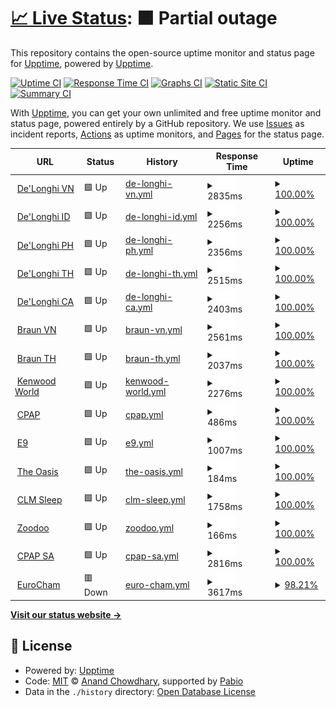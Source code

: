 # [📈 Live Status](https://demo.upptime.js.org): <!--live status--> **🟧 Partial outage**

This repository contains the open-source uptime monitor and status page for [Upptime](https://upptime.js.org), powered by [Upptime](https://github.com/upptime/upptime).

[![Uptime CI](https://github.com/upptime/upptime/workflows/Uptime%20CI/badge.svg)](https://github.com/upptime/upptime/actions?query=workflow%3A%22Uptime+CI%22)
[![Response Time CI](https://github.com/upptime/upptime/workflows/Response%20Time%20CI/badge.svg)](https://github.com/upptime/upptime/actions?query=workflow%3A%22Response+Time+CI%22)
[![Graphs CI](https://github.com/upptime/upptime/workflows/Graphs%20CI/badge.svg)](https://github.com/upptime/upptime/actions?query=workflow%3A%22Graphs+CI%22)
[![Static Site CI](https://github.com/upptime/upptime/workflows/Static%20Site%20CI/badge.svg)](https://github.com/upptime/upptime/actions?query=workflow%3A%22Static+Site+CI%22)
[![Summary CI](https://github.com/upptime/upptime/workflows/Summary%20CI/badge.svg)](https://github.com/upptime/upptime/actions?query=workflow%3A%22Summary+CI%22)

With [Upptime](https://upptime.js.org), you can get your own unlimited and free uptime monitor and status page, powered entirely by a GitHub repository. We use [Issues](https://github.com/upptime/upptime/issues) as incident reports, [Actions](https://github.com/upptime/upptime/actions) as uptime monitors, and [Pages](https://demo.upptime.js.org) for the status page.

<!--start: status pages-->
<!-- This summary is generated by Upptime (https://github.com/upptime/upptime) -->
<!-- Do not edit this manually, your changes will be overwritten -->
<!-- prettier-ignore -->
| URL | Status | History | Response Time | Uptime |
| --- | ------ | ------- | ------------- | ------ |
| <img alt="" src="https://icons.duckduckgo.com/ip3/delonghi.vn.ico" height="13"> [De'Longhi VN](https://delonghi.vn/) | 🟩 Up | [de-longhi-vn.yml](https://github.com/hophuochoanggia/upptime/commits/HEAD/history/de-longhi-vn.yml) | <details><summary><img alt="Response time graph" src="./graphs/de-longhi-vn/response-time-week.png" height="20"> 2835ms</summary><br><a href="https://demo.upptime.js.org/history/de-longhi-vn"><img alt="Response time 2576" src="https://img.shields.io/endpoint?url=https%3A%2F%2Fraw.githubusercontent.com%2Fhophuochoanggia%2Fupptime%2FHEAD%2Fapi%2Fde-longhi-vn%2Fresponse-time.json"></a><br><a href="https://demo.upptime.js.org/history/de-longhi-vn"><img alt="24-hour response time 2880" src="https://img.shields.io/endpoint?url=https%3A%2F%2Fraw.githubusercontent.com%2Fhophuochoanggia%2Fupptime%2FHEAD%2Fapi%2Fde-longhi-vn%2Fresponse-time-day.json"></a><br><a href="https://demo.upptime.js.org/history/de-longhi-vn"><img alt="7-day response time 2835" src="https://img.shields.io/endpoint?url=https%3A%2F%2Fraw.githubusercontent.com%2Fhophuochoanggia%2Fupptime%2FHEAD%2Fapi%2Fde-longhi-vn%2Fresponse-time-week.json"></a><br><a href="https://demo.upptime.js.org/history/de-longhi-vn"><img alt="30-day response time 2628" src="https://img.shields.io/endpoint?url=https%3A%2F%2Fraw.githubusercontent.com%2Fhophuochoanggia%2Fupptime%2FHEAD%2Fapi%2Fde-longhi-vn%2Fresponse-time-month.json"></a><br><a href="https://demo.upptime.js.org/history/de-longhi-vn"><img alt="1-year response time 2576" src="https://img.shields.io/endpoint?url=https%3A%2F%2Fraw.githubusercontent.com%2Fhophuochoanggia%2Fupptime%2FHEAD%2Fapi%2Fde-longhi-vn%2Fresponse-time-year.json"></a></details> | <details><summary><a href="https://demo.upptime.js.org/history/de-longhi-vn">100.00%</a></summary><a href="https://demo.upptime.js.org/history/de-longhi-vn"><img alt="All-time uptime 98.30%" src="https://img.shields.io/endpoint?url=https%3A%2F%2Fraw.githubusercontent.com%2Fhophuochoanggia%2Fupptime%2FHEAD%2Fapi%2Fde-longhi-vn%2Fuptime.json"></a><br><a href="https://demo.upptime.js.org/history/de-longhi-vn"><img alt="24-hour uptime 100.00%" src="https://img.shields.io/endpoint?url=https%3A%2F%2Fraw.githubusercontent.com%2Fhophuochoanggia%2Fupptime%2FHEAD%2Fapi%2Fde-longhi-vn%2Fuptime-day.json"></a><br><a href="https://demo.upptime.js.org/history/de-longhi-vn"><img alt="7-day uptime 100.00%" src="https://img.shields.io/endpoint?url=https%3A%2F%2Fraw.githubusercontent.com%2Fhophuochoanggia%2Fupptime%2FHEAD%2Fapi%2Fde-longhi-vn%2Fuptime-week.json"></a><br><a href="https://demo.upptime.js.org/history/de-longhi-vn"><img alt="30-day uptime 100.00%" src="https://img.shields.io/endpoint?url=https%3A%2F%2Fraw.githubusercontent.com%2Fhophuochoanggia%2Fupptime%2FHEAD%2Fapi%2Fde-longhi-vn%2Fuptime-month.json"></a><br><a href="https://demo.upptime.js.org/history/de-longhi-vn"><img alt="1-year uptime 98.30%" src="https://img.shields.io/endpoint?url=https%3A%2F%2Fraw.githubusercontent.com%2Fhophuochoanggia%2Fupptime%2FHEAD%2Fapi%2Fde-longhi-vn%2Fuptime-year.json"></a></details>
| <img alt="" src="https://icons.duckduckgo.com/ip3/id.delonghi.com.ico" height="13"> [De'Longhi ID](https://id.delonghi.com/) | 🟩 Up | [de-longhi-id.yml](https://github.com/hophuochoanggia/upptime/commits/HEAD/history/de-longhi-id.yml) | <details><summary><img alt="Response time graph" src="./graphs/de-longhi-id/response-time-week.png" height="20"> 2256ms</summary><br><a href="https://demo.upptime.js.org/history/de-longhi-id"><img alt="Response time 2250" src="https://img.shields.io/endpoint?url=https%3A%2F%2Fraw.githubusercontent.com%2Fhophuochoanggia%2Fupptime%2FHEAD%2Fapi%2Fde-longhi-id%2Fresponse-time.json"></a><br><a href="https://demo.upptime.js.org/history/de-longhi-id"><img alt="24-hour response time 2264" src="https://img.shields.io/endpoint?url=https%3A%2F%2Fraw.githubusercontent.com%2Fhophuochoanggia%2Fupptime%2FHEAD%2Fapi%2Fde-longhi-id%2Fresponse-time-day.json"></a><br><a href="https://demo.upptime.js.org/history/de-longhi-id"><img alt="7-day response time 2256" src="https://img.shields.io/endpoint?url=https%3A%2F%2Fraw.githubusercontent.com%2Fhophuochoanggia%2Fupptime%2FHEAD%2Fapi%2Fde-longhi-id%2Fresponse-time-week.json"></a><br><a href="https://demo.upptime.js.org/history/de-longhi-id"><img alt="30-day response time 2191" src="https://img.shields.io/endpoint?url=https%3A%2F%2Fraw.githubusercontent.com%2Fhophuochoanggia%2Fupptime%2FHEAD%2Fapi%2Fde-longhi-id%2Fresponse-time-month.json"></a><br><a href="https://demo.upptime.js.org/history/de-longhi-id"><img alt="1-year response time 2250" src="https://img.shields.io/endpoint?url=https%3A%2F%2Fraw.githubusercontent.com%2Fhophuochoanggia%2Fupptime%2FHEAD%2Fapi%2Fde-longhi-id%2Fresponse-time-year.json"></a></details> | <details><summary><a href="https://demo.upptime.js.org/history/de-longhi-id">100.00%</a></summary><a href="https://demo.upptime.js.org/history/de-longhi-id"><img alt="All-time uptime 99.24%" src="https://img.shields.io/endpoint?url=https%3A%2F%2Fraw.githubusercontent.com%2Fhophuochoanggia%2Fupptime%2FHEAD%2Fapi%2Fde-longhi-id%2Fuptime.json"></a><br><a href="https://demo.upptime.js.org/history/de-longhi-id"><img alt="24-hour uptime 100.00%" src="https://img.shields.io/endpoint?url=https%3A%2F%2Fraw.githubusercontent.com%2Fhophuochoanggia%2Fupptime%2FHEAD%2Fapi%2Fde-longhi-id%2Fuptime-day.json"></a><br><a href="https://demo.upptime.js.org/history/de-longhi-id"><img alt="7-day uptime 100.00%" src="https://img.shields.io/endpoint?url=https%3A%2F%2Fraw.githubusercontent.com%2Fhophuochoanggia%2Fupptime%2FHEAD%2Fapi%2Fde-longhi-id%2Fuptime-week.json"></a><br><a href="https://demo.upptime.js.org/history/de-longhi-id"><img alt="30-day uptime 100.00%" src="https://img.shields.io/endpoint?url=https%3A%2F%2Fraw.githubusercontent.com%2Fhophuochoanggia%2Fupptime%2FHEAD%2Fapi%2Fde-longhi-id%2Fuptime-month.json"></a><br><a href="https://demo.upptime.js.org/history/de-longhi-id"><img alt="1-year uptime 99.24%" src="https://img.shields.io/endpoint?url=https%3A%2F%2Fraw.githubusercontent.com%2Fhophuochoanggia%2Fupptime%2FHEAD%2Fapi%2Fde-longhi-id%2Fuptime-year.json"></a></details>
| <img alt="" src="https://icons.duckduckgo.com/ip3/delonghi.ph.ico" height="13"> [De'Longhi PH](https://delonghi.ph/) | 🟩 Up | [de-longhi-ph.yml](https://github.com/hophuochoanggia/upptime/commits/HEAD/history/de-longhi-ph.yml) | <details><summary><img alt="Response time graph" src="./graphs/de-longhi-ph/response-time-week.png" height="20"> 2356ms</summary><br><a href="https://demo.upptime.js.org/history/de-longhi-ph"><img alt="Response time 2246" src="https://img.shields.io/endpoint?url=https%3A%2F%2Fraw.githubusercontent.com%2Fhophuochoanggia%2Fupptime%2FHEAD%2Fapi%2Fde-longhi-ph%2Fresponse-time.json"></a><br><a href="https://demo.upptime.js.org/history/de-longhi-ph"><img alt="24-hour response time 2515" src="https://img.shields.io/endpoint?url=https%3A%2F%2Fraw.githubusercontent.com%2Fhophuochoanggia%2Fupptime%2FHEAD%2Fapi%2Fde-longhi-ph%2Fresponse-time-day.json"></a><br><a href="https://demo.upptime.js.org/history/de-longhi-ph"><img alt="7-day response time 2356" src="https://img.shields.io/endpoint?url=https%3A%2F%2Fraw.githubusercontent.com%2Fhophuochoanggia%2Fupptime%2FHEAD%2Fapi%2Fde-longhi-ph%2Fresponse-time-week.json"></a><br><a href="https://demo.upptime.js.org/history/de-longhi-ph"><img alt="30-day response time 2216" src="https://img.shields.io/endpoint?url=https%3A%2F%2Fraw.githubusercontent.com%2Fhophuochoanggia%2Fupptime%2FHEAD%2Fapi%2Fde-longhi-ph%2Fresponse-time-month.json"></a><br><a href="https://demo.upptime.js.org/history/de-longhi-ph"><img alt="1-year response time 2246" src="https://img.shields.io/endpoint?url=https%3A%2F%2Fraw.githubusercontent.com%2Fhophuochoanggia%2Fupptime%2FHEAD%2Fapi%2Fde-longhi-ph%2Fresponse-time-year.json"></a></details> | <details><summary><a href="https://demo.upptime.js.org/history/de-longhi-ph">100.00%</a></summary><a href="https://demo.upptime.js.org/history/de-longhi-ph"><img alt="All-time uptime 99.24%" src="https://img.shields.io/endpoint?url=https%3A%2F%2Fraw.githubusercontent.com%2Fhophuochoanggia%2Fupptime%2FHEAD%2Fapi%2Fde-longhi-ph%2Fuptime.json"></a><br><a href="https://demo.upptime.js.org/history/de-longhi-ph"><img alt="24-hour uptime 100.00%" src="https://img.shields.io/endpoint?url=https%3A%2F%2Fraw.githubusercontent.com%2Fhophuochoanggia%2Fupptime%2FHEAD%2Fapi%2Fde-longhi-ph%2Fuptime-day.json"></a><br><a href="https://demo.upptime.js.org/history/de-longhi-ph"><img alt="7-day uptime 100.00%" src="https://img.shields.io/endpoint?url=https%3A%2F%2Fraw.githubusercontent.com%2Fhophuochoanggia%2Fupptime%2FHEAD%2Fapi%2Fde-longhi-ph%2Fuptime-week.json"></a><br><a href="https://demo.upptime.js.org/history/de-longhi-ph"><img alt="30-day uptime 100.00%" src="https://img.shields.io/endpoint?url=https%3A%2F%2Fraw.githubusercontent.com%2Fhophuochoanggia%2Fupptime%2FHEAD%2Fapi%2Fde-longhi-ph%2Fuptime-month.json"></a><br><a href="https://demo.upptime.js.org/history/de-longhi-ph"><img alt="1-year uptime 99.24%" src="https://img.shields.io/endpoint?url=https%3A%2F%2Fraw.githubusercontent.com%2Fhophuochoanggia%2Fupptime%2FHEAD%2Fapi%2Fde-longhi-ph%2Fuptime-year.json"></a></details>
| <img alt="" src="https://icons.duckduckgo.com/ip3/delonghi.co.th.ico" height="13"> [De'Longhi TH](https://delonghi.co.th/) | 🟩 Up | [de-longhi-th.yml](https://github.com/hophuochoanggia/upptime/commits/HEAD/history/de-longhi-th.yml) | <details><summary><img alt="Response time graph" src="./graphs/de-longhi-th/response-time-week.png" height="20"> 2515ms</summary><br><a href="https://demo.upptime.js.org/history/de-longhi-th"><img alt="Response time 2473" src="https://img.shields.io/endpoint?url=https%3A%2F%2Fraw.githubusercontent.com%2Fhophuochoanggia%2Fupptime%2FHEAD%2Fapi%2Fde-longhi-th%2Fresponse-time.json"></a><br><a href="https://demo.upptime.js.org/history/de-longhi-th"><img alt="24-hour response time 2864" src="https://img.shields.io/endpoint?url=https%3A%2F%2Fraw.githubusercontent.com%2Fhophuochoanggia%2Fupptime%2FHEAD%2Fapi%2Fde-longhi-th%2Fresponse-time-day.json"></a><br><a href="https://demo.upptime.js.org/history/de-longhi-th"><img alt="7-day response time 2515" src="https://img.shields.io/endpoint?url=https%3A%2F%2Fraw.githubusercontent.com%2Fhophuochoanggia%2Fupptime%2FHEAD%2Fapi%2Fde-longhi-th%2Fresponse-time-week.json"></a><br><a href="https://demo.upptime.js.org/history/de-longhi-th"><img alt="30-day response time 2398" src="https://img.shields.io/endpoint?url=https%3A%2F%2Fraw.githubusercontent.com%2Fhophuochoanggia%2Fupptime%2FHEAD%2Fapi%2Fde-longhi-th%2Fresponse-time-month.json"></a><br><a href="https://demo.upptime.js.org/history/de-longhi-th"><img alt="1-year response time 2473" src="https://img.shields.io/endpoint?url=https%3A%2F%2Fraw.githubusercontent.com%2Fhophuochoanggia%2Fupptime%2FHEAD%2Fapi%2Fde-longhi-th%2Fresponse-time-year.json"></a></details> | <details><summary><a href="https://demo.upptime.js.org/history/de-longhi-th">100.00%</a></summary><a href="https://demo.upptime.js.org/history/de-longhi-th"><img alt="All-time uptime 99.25%" src="https://img.shields.io/endpoint?url=https%3A%2F%2Fraw.githubusercontent.com%2Fhophuochoanggia%2Fupptime%2FHEAD%2Fapi%2Fde-longhi-th%2Fuptime.json"></a><br><a href="https://demo.upptime.js.org/history/de-longhi-th"><img alt="24-hour uptime 100.00%" src="https://img.shields.io/endpoint?url=https%3A%2F%2Fraw.githubusercontent.com%2Fhophuochoanggia%2Fupptime%2FHEAD%2Fapi%2Fde-longhi-th%2Fuptime-day.json"></a><br><a href="https://demo.upptime.js.org/history/de-longhi-th"><img alt="7-day uptime 100.00%" src="https://img.shields.io/endpoint?url=https%3A%2F%2Fraw.githubusercontent.com%2Fhophuochoanggia%2Fupptime%2FHEAD%2Fapi%2Fde-longhi-th%2Fuptime-week.json"></a><br><a href="https://demo.upptime.js.org/history/de-longhi-th"><img alt="30-day uptime 100.00%" src="https://img.shields.io/endpoint?url=https%3A%2F%2Fraw.githubusercontent.com%2Fhophuochoanggia%2Fupptime%2FHEAD%2Fapi%2Fde-longhi-th%2Fuptime-month.json"></a><br><a href="https://demo.upptime.js.org/history/de-longhi-th"><img alt="1-year uptime 99.25%" src="https://img.shields.io/endpoint?url=https%3A%2F%2Fraw.githubusercontent.com%2Fhophuochoanggia%2Fupptime%2FHEAD%2Fapi%2Fde-longhi-th%2Fuptime-year.json"></a></details>
| <img alt="" src="https://icons.duckduckgo.com/ip3/kh.delonghi.com.ico" height="13"> [De'Longhi CA](https://kh.delonghi.com/) | 🟩 Up | [de-longhi-ca.yml](https://github.com/hophuochoanggia/upptime/commits/HEAD/history/de-longhi-ca.yml) | <details><summary><img alt="Response time graph" src="./graphs/de-longhi-ca/response-time-week.png" height="20"> 2403ms</summary><br><a href="https://demo.upptime.js.org/history/de-longhi-ca"><img alt="Response time 2237" src="https://img.shields.io/endpoint?url=https%3A%2F%2Fraw.githubusercontent.com%2Fhophuochoanggia%2Fupptime%2FHEAD%2Fapi%2Fde-longhi-ca%2Fresponse-time.json"></a><br><a href="https://demo.upptime.js.org/history/de-longhi-ca"><img alt="24-hour response time 2621" src="https://img.shields.io/endpoint?url=https%3A%2F%2Fraw.githubusercontent.com%2Fhophuochoanggia%2Fupptime%2FHEAD%2Fapi%2Fde-longhi-ca%2Fresponse-time-day.json"></a><br><a href="https://demo.upptime.js.org/history/de-longhi-ca"><img alt="7-day response time 2403" src="https://img.shields.io/endpoint?url=https%3A%2F%2Fraw.githubusercontent.com%2Fhophuochoanggia%2Fupptime%2FHEAD%2Fapi%2Fde-longhi-ca%2Fresponse-time-week.json"></a><br><a href="https://demo.upptime.js.org/history/de-longhi-ca"><img alt="30-day response time 2254" src="https://img.shields.io/endpoint?url=https%3A%2F%2Fraw.githubusercontent.com%2Fhophuochoanggia%2Fupptime%2FHEAD%2Fapi%2Fde-longhi-ca%2Fresponse-time-month.json"></a><br><a href="https://demo.upptime.js.org/history/de-longhi-ca"><img alt="1-year response time 2237" src="https://img.shields.io/endpoint?url=https%3A%2F%2Fraw.githubusercontent.com%2Fhophuochoanggia%2Fupptime%2FHEAD%2Fapi%2Fde-longhi-ca%2Fresponse-time-year.json"></a></details> | <details><summary><a href="https://demo.upptime.js.org/history/de-longhi-ca">100.00%</a></summary><a href="https://demo.upptime.js.org/history/de-longhi-ca"><img alt="All-time uptime 99.26%" src="https://img.shields.io/endpoint?url=https%3A%2F%2Fraw.githubusercontent.com%2Fhophuochoanggia%2Fupptime%2FHEAD%2Fapi%2Fde-longhi-ca%2Fuptime.json"></a><br><a href="https://demo.upptime.js.org/history/de-longhi-ca"><img alt="24-hour uptime 100.00%" src="https://img.shields.io/endpoint?url=https%3A%2F%2Fraw.githubusercontent.com%2Fhophuochoanggia%2Fupptime%2FHEAD%2Fapi%2Fde-longhi-ca%2Fuptime-day.json"></a><br><a href="https://demo.upptime.js.org/history/de-longhi-ca"><img alt="7-day uptime 100.00%" src="https://img.shields.io/endpoint?url=https%3A%2F%2Fraw.githubusercontent.com%2Fhophuochoanggia%2Fupptime%2FHEAD%2Fapi%2Fde-longhi-ca%2Fuptime-week.json"></a><br><a href="https://demo.upptime.js.org/history/de-longhi-ca"><img alt="30-day uptime 100.00%" src="https://img.shields.io/endpoint?url=https%3A%2F%2Fraw.githubusercontent.com%2Fhophuochoanggia%2Fupptime%2FHEAD%2Fapi%2Fde-longhi-ca%2Fuptime-month.json"></a><br><a href="https://demo.upptime.js.org/history/de-longhi-ca"><img alt="1-year uptime 99.26%" src="https://img.shields.io/endpoint?url=https%3A%2F%2Fraw.githubusercontent.com%2Fhophuochoanggia%2Fupptime%2FHEAD%2Fapi%2Fde-longhi-ca%2Fuptime-year.json"></a></details>
| <img alt="" src="https://icons.duckduckgo.com/ip3/vn.braunhousehold.com.ico" height="13"> [Braun VN](https://vn.braunhousehold.com/) | 🟩 Up | [braun-vn.yml](https://github.com/hophuochoanggia/upptime/commits/HEAD/history/braun-vn.yml) | <details><summary><img alt="Response time graph" src="./graphs/braun-vn/response-time-week.png" height="20"> 2561ms</summary><br><a href="https://demo.upptime.js.org/history/braun-vn"><img alt="Response time 2030" src="https://img.shields.io/endpoint?url=https%3A%2F%2Fraw.githubusercontent.com%2Fhophuochoanggia%2Fupptime%2FHEAD%2Fapi%2Fbraun-vn%2Fresponse-time.json"></a><br><a href="https://demo.upptime.js.org/history/braun-vn"><img alt="24-hour response time 2444" src="https://img.shields.io/endpoint?url=https%3A%2F%2Fraw.githubusercontent.com%2Fhophuochoanggia%2Fupptime%2FHEAD%2Fapi%2Fbraun-vn%2Fresponse-time-day.json"></a><br><a href="https://demo.upptime.js.org/history/braun-vn"><img alt="7-day response time 2561" src="https://img.shields.io/endpoint?url=https%3A%2F%2Fraw.githubusercontent.com%2Fhophuochoanggia%2Fupptime%2FHEAD%2Fapi%2Fbraun-vn%2Fresponse-time-week.json"></a><br><a href="https://demo.upptime.js.org/history/braun-vn"><img alt="30-day response time 2146" src="https://img.shields.io/endpoint?url=https%3A%2F%2Fraw.githubusercontent.com%2Fhophuochoanggia%2Fupptime%2FHEAD%2Fapi%2Fbraun-vn%2Fresponse-time-month.json"></a><br><a href="https://demo.upptime.js.org/history/braun-vn"><img alt="1-year response time 2030" src="https://img.shields.io/endpoint?url=https%3A%2F%2Fraw.githubusercontent.com%2Fhophuochoanggia%2Fupptime%2FHEAD%2Fapi%2Fbraun-vn%2Fresponse-time-year.json"></a></details> | <details><summary><a href="https://demo.upptime.js.org/history/braun-vn">100.00%</a></summary><a href="https://demo.upptime.js.org/history/braun-vn"><img alt="All-time uptime 99.88%" src="https://img.shields.io/endpoint?url=https%3A%2F%2Fraw.githubusercontent.com%2Fhophuochoanggia%2Fupptime%2FHEAD%2Fapi%2Fbraun-vn%2Fuptime.json"></a><br><a href="https://demo.upptime.js.org/history/braun-vn"><img alt="24-hour uptime 100.00%" src="https://img.shields.io/endpoint?url=https%3A%2F%2Fraw.githubusercontent.com%2Fhophuochoanggia%2Fupptime%2FHEAD%2Fapi%2Fbraun-vn%2Fuptime-day.json"></a><br><a href="https://demo.upptime.js.org/history/braun-vn"><img alt="7-day uptime 100.00%" src="https://img.shields.io/endpoint?url=https%3A%2F%2Fraw.githubusercontent.com%2Fhophuochoanggia%2Fupptime%2FHEAD%2Fapi%2Fbraun-vn%2Fuptime-week.json"></a><br><a href="https://demo.upptime.js.org/history/braun-vn"><img alt="30-day uptime 100.00%" src="https://img.shields.io/endpoint?url=https%3A%2F%2Fraw.githubusercontent.com%2Fhophuochoanggia%2Fupptime%2FHEAD%2Fapi%2Fbraun-vn%2Fuptime-month.json"></a><br><a href="https://demo.upptime.js.org/history/braun-vn"><img alt="1-year uptime 99.88%" src="https://img.shields.io/endpoint?url=https%3A%2F%2Fraw.githubusercontent.com%2Fhophuochoanggia%2Fupptime%2FHEAD%2Fapi%2Fbraun-vn%2Fuptime-year.json"></a></details>
| <img alt="" src="https://icons.duckduckgo.com/ip3/th.braunhousehold.com.ico" height="13"> [Braun TH](https://th.braunhousehold.com/) | 🟩 Up | [braun-th.yml](https://github.com/hophuochoanggia/upptime/commits/HEAD/history/braun-th.yml) | <details><summary><img alt="Response time graph" src="./graphs/braun-th/response-time-week.png" height="20"> 2037ms</summary><br><a href="https://demo.upptime.js.org/history/braun-th"><img alt="Response time 1948" src="https://img.shields.io/endpoint?url=https%3A%2F%2Fraw.githubusercontent.com%2Fhophuochoanggia%2Fupptime%2FHEAD%2Fapi%2Fbraun-th%2Fresponse-time.json"></a><br><a href="https://demo.upptime.js.org/history/braun-th"><img alt="24-hour response time 2242" src="https://img.shields.io/endpoint?url=https%3A%2F%2Fraw.githubusercontent.com%2Fhophuochoanggia%2Fupptime%2FHEAD%2Fapi%2Fbraun-th%2Fresponse-time-day.json"></a><br><a href="https://demo.upptime.js.org/history/braun-th"><img alt="7-day response time 2037" src="https://img.shields.io/endpoint?url=https%3A%2F%2Fraw.githubusercontent.com%2Fhophuochoanggia%2Fupptime%2FHEAD%2Fapi%2Fbraun-th%2Fresponse-time-week.json"></a><br><a href="https://demo.upptime.js.org/history/braun-th"><img alt="30-day response time 1973" src="https://img.shields.io/endpoint?url=https%3A%2F%2Fraw.githubusercontent.com%2Fhophuochoanggia%2Fupptime%2FHEAD%2Fapi%2Fbraun-th%2Fresponse-time-month.json"></a><br><a href="https://demo.upptime.js.org/history/braun-th"><img alt="1-year response time 1948" src="https://img.shields.io/endpoint?url=https%3A%2F%2Fraw.githubusercontent.com%2Fhophuochoanggia%2Fupptime%2FHEAD%2Fapi%2Fbraun-th%2Fresponse-time-year.json"></a></details> | <details><summary><a href="https://demo.upptime.js.org/history/braun-th">100.00%</a></summary><a href="https://demo.upptime.js.org/history/braun-th"><img alt="All-time uptime 99.98%" src="https://img.shields.io/endpoint?url=https%3A%2F%2Fraw.githubusercontent.com%2Fhophuochoanggia%2Fupptime%2FHEAD%2Fapi%2Fbraun-th%2Fuptime.json"></a><br><a href="https://demo.upptime.js.org/history/braun-th"><img alt="24-hour uptime 100.00%" src="https://img.shields.io/endpoint?url=https%3A%2F%2Fraw.githubusercontent.com%2Fhophuochoanggia%2Fupptime%2FHEAD%2Fapi%2Fbraun-th%2Fuptime-day.json"></a><br><a href="https://demo.upptime.js.org/history/braun-th"><img alt="7-day uptime 100.00%" src="https://img.shields.io/endpoint?url=https%3A%2F%2Fraw.githubusercontent.com%2Fhophuochoanggia%2Fupptime%2FHEAD%2Fapi%2Fbraun-th%2Fuptime-week.json"></a><br><a href="https://demo.upptime.js.org/history/braun-th"><img alt="30-day uptime 100.00%" src="https://img.shields.io/endpoint?url=https%3A%2F%2Fraw.githubusercontent.com%2Fhophuochoanggia%2Fupptime%2FHEAD%2Fapi%2Fbraun-th%2Fuptime-month.json"></a><br><a href="https://demo.upptime.js.org/history/braun-th"><img alt="1-year uptime 99.98%" src="https://img.shields.io/endpoint?url=https%3A%2F%2Fraw.githubusercontent.com%2Fhophuochoanggia%2Fupptime%2FHEAD%2Fapi%2Fbraun-th%2Fuptime-year.json"></a></details>
| <img alt="" src="https://icons.duckduckgo.com/ip3/th.kenwoodworld.com.ico" height="13"> [Kenwood World](https://th.kenwoodworld.com/) | 🟩 Up | [kenwood-world.yml](https://github.com/hophuochoanggia/upptime/commits/HEAD/history/kenwood-world.yml) | <details><summary><img alt="Response time graph" src="./graphs/kenwood-world/response-time-week.png" height="20"> 2276ms</summary><br><a href="https://demo.upptime.js.org/history/kenwood-world"><img alt="Response time 2131" src="https://img.shields.io/endpoint?url=https%3A%2F%2Fraw.githubusercontent.com%2Fhophuochoanggia%2Fupptime%2FHEAD%2Fapi%2Fkenwood-world%2Fresponse-time.json"></a><br><a href="https://demo.upptime.js.org/history/kenwood-world"><img alt="24-hour response time 2395" src="https://img.shields.io/endpoint?url=https%3A%2F%2Fraw.githubusercontent.com%2Fhophuochoanggia%2Fupptime%2FHEAD%2Fapi%2Fkenwood-world%2Fresponse-time-day.json"></a><br><a href="https://demo.upptime.js.org/history/kenwood-world"><img alt="7-day response time 2276" src="https://img.shields.io/endpoint?url=https%3A%2F%2Fraw.githubusercontent.com%2Fhophuochoanggia%2Fupptime%2FHEAD%2Fapi%2Fkenwood-world%2Fresponse-time-week.json"></a><br><a href="https://demo.upptime.js.org/history/kenwood-world"><img alt="30-day response time 2174" src="https://img.shields.io/endpoint?url=https%3A%2F%2Fraw.githubusercontent.com%2Fhophuochoanggia%2Fupptime%2FHEAD%2Fapi%2Fkenwood-world%2Fresponse-time-month.json"></a><br><a href="https://demo.upptime.js.org/history/kenwood-world"><img alt="1-year response time 2131" src="https://img.shields.io/endpoint?url=https%3A%2F%2Fraw.githubusercontent.com%2Fhophuochoanggia%2Fupptime%2FHEAD%2Fapi%2Fkenwood-world%2Fresponse-time-year.json"></a></details> | <details><summary><a href="https://demo.upptime.js.org/history/kenwood-world">100.00%</a></summary><a href="https://demo.upptime.js.org/history/kenwood-world"><img alt="All-time uptime 99.26%" src="https://img.shields.io/endpoint?url=https%3A%2F%2Fraw.githubusercontent.com%2Fhophuochoanggia%2Fupptime%2FHEAD%2Fapi%2Fkenwood-world%2Fuptime.json"></a><br><a href="https://demo.upptime.js.org/history/kenwood-world"><img alt="24-hour uptime 100.00%" src="https://img.shields.io/endpoint?url=https%3A%2F%2Fraw.githubusercontent.com%2Fhophuochoanggia%2Fupptime%2FHEAD%2Fapi%2Fkenwood-world%2Fuptime-day.json"></a><br><a href="https://demo.upptime.js.org/history/kenwood-world"><img alt="7-day uptime 100.00%" src="https://img.shields.io/endpoint?url=https%3A%2F%2Fraw.githubusercontent.com%2Fhophuochoanggia%2Fupptime%2FHEAD%2Fapi%2Fkenwood-world%2Fuptime-week.json"></a><br><a href="https://demo.upptime.js.org/history/kenwood-world"><img alt="30-day uptime 100.00%" src="https://img.shields.io/endpoint?url=https%3A%2F%2Fraw.githubusercontent.com%2Fhophuochoanggia%2Fupptime%2FHEAD%2Fapi%2Fkenwood-world%2Fuptime-month.json"></a><br><a href="https://demo.upptime.js.org/history/kenwood-world"><img alt="1-year uptime 99.26%" src="https://img.shields.io/endpoint?url=https%3A%2F%2Fraw.githubusercontent.com%2Fhophuochoanggia%2Fupptime%2FHEAD%2Fapi%2Fkenwood-world%2Fuptime-year.json"></a></details>
| <img alt="" src="https://icons.duckduckgo.com/ip3/cpapdiscount.au.ico" height="13"> [CPAP](https://cpapdiscount.au/) | 🟩 Up | [cpap.yml](https://github.com/hophuochoanggia/upptime/commits/HEAD/history/cpap.yml) | <details><summary><img alt="Response time graph" src="./graphs/cpap/response-time-week.png" height="20"> 486ms</summary><br><a href="https://demo.upptime.js.org/history/cpap"><img alt="Response time 576" src="https://img.shields.io/endpoint?url=https%3A%2F%2Fraw.githubusercontent.com%2Fhophuochoanggia%2Fupptime%2FHEAD%2Fapi%2Fcpap%2Fresponse-time.json"></a><br><a href="https://demo.upptime.js.org/history/cpap"><img alt="24-hour response time 662" src="https://img.shields.io/endpoint?url=https%3A%2F%2Fraw.githubusercontent.com%2Fhophuochoanggia%2Fupptime%2FHEAD%2Fapi%2Fcpap%2Fresponse-time-day.json"></a><br><a href="https://demo.upptime.js.org/history/cpap"><img alt="7-day response time 486" src="https://img.shields.io/endpoint?url=https%3A%2F%2Fraw.githubusercontent.com%2Fhophuochoanggia%2Fupptime%2FHEAD%2Fapi%2Fcpap%2Fresponse-time-week.json"></a><br><a href="https://demo.upptime.js.org/history/cpap"><img alt="30-day response time 519" src="https://img.shields.io/endpoint?url=https%3A%2F%2Fraw.githubusercontent.com%2Fhophuochoanggia%2Fupptime%2FHEAD%2Fapi%2Fcpap%2Fresponse-time-month.json"></a><br><a href="https://demo.upptime.js.org/history/cpap"><img alt="1-year response time 576" src="https://img.shields.io/endpoint?url=https%3A%2F%2Fraw.githubusercontent.com%2Fhophuochoanggia%2Fupptime%2FHEAD%2Fapi%2Fcpap%2Fresponse-time-year.json"></a></details> | <details><summary><a href="https://demo.upptime.js.org/history/cpap">100.00%</a></summary><a href="https://demo.upptime.js.org/history/cpap"><img alt="All-time uptime 99.98%" src="https://img.shields.io/endpoint?url=https%3A%2F%2Fraw.githubusercontent.com%2Fhophuochoanggia%2Fupptime%2FHEAD%2Fapi%2Fcpap%2Fuptime.json"></a><br><a href="https://demo.upptime.js.org/history/cpap"><img alt="24-hour uptime 100.00%" src="https://img.shields.io/endpoint?url=https%3A%2F%2Fraw.githubusercontent.com%2Fhophuochoanggia%2Fupptime%2FHEAD%2Fapi%2Fcpap%2Fuptime-day.json"></a><br><a href="https://demo.upptime.js.org/history/cpap"><img alt="7-day uptime 100.00%" src="https://img.shields.io/endpoint?url=https%3A%2F%2Fraw.githubusercontent.com%2Fhophuochoanggia%2Fupptime%2FHEAD%2Fapi%2Fcpap%2Fuptime-week.json"></a><br><a href="https://demo.upptime.js.org/history/cpap"><img alt="30-day uptime 99.96%" src="https://img.shields.io/endpoint?url=https%3A%2F%2Fraw.githubusercontent.com%2Fhophuochoanggia%2Fupptime%2FHEAD%2Fapi%2Fcpap%2Fuptime-month.json"></a><br><a href="https://demo.upptime.js.org/history/cpap"><img alt="1-year uptime 99.98%" src="https://img.shields.io/endpoint?url=https%3A%2F%2Fraw.githubusercontent.com%2Fhophuochoanggia%2Fupptime%2FHEAD%2Fapi%2Fcpap%2Fuptime-year.json"></a></details>
| <img alt="" src="https://icons.duckduckgo.com/ip3/e9.digital.ico" height="13"> [E9](https://e9.digital) | 🟩 Up | [e9.yml](https://github.com/hophuochoanggia/upptime/commits/HEAD/history/e9.yml) | <details><summary><img alt="Response time graph" src="./graphs/e9/response-time-week.png" height="20"> 1007ms</summary><br><a href="https://demo.upptime.js.org/history/e9"><img alt="Response time 910" src="https://img.shields.io/endpoint?url=https%3A%2F%2Fraw.githubusercontent.com%2Fhophuochoanggia%2Fupptime%2FHEAD%2Fapi%2Fe9%2Fresponse-time.json"></a><br><a href="https://demo.upptime.js.org/history/e9"><img alt="24-hour response time 745" src="https://img.shields.io/endpoint?url=https%3A%2F%2Fraw.githubusercontent.com%2Fhophuochoanggia%2Fupptime%2FHEAD%2Fapi%2Fe9%2Fresponse-time-day.json"></a><br><a href="https://demo.upptime.js.org/history/e9"><img alt="7-day response time 1007" src="https://img.shields.io/endpoint?url=https%3A%2F%2Fraw.githubusercontent.com%2Fhophuochoanggia%2Fupptime%2FHEAD%2Fapi%2Fe9%2Fresponse-time-week.json"></a><br><a href="https://demo.upptime.js.org/history/e9"><img alt="30-day response time 921" src="https://img.shields.io/endpoint?url=https%3A%2F%2Fraw.githubusercontent.com%2Fhophuochoanggia%2Fupptime%2FHEAD%2Fapi%2Fe9%2Fresponse-time-month.json"></a><br><a href="https://demo.upptime.js.org/history/e9"><img alt="1-year response time 910" src="https://img.shields.io/endpoint?url=https%3A%2F%2Fraw.githubusercontent.com%2Fhophuochoanggia%2Fupptime%2FHEAD%2Fapi%2Fe9%2Fresponse-time-year.json"></a></details> | <details><summary><a href="https://demo.upptime.js.org/history/e9">100.00%</a></summary><a href="https://demo.upptime.js.org/history/e9"><img alt="All-time uptime 99.93%" src="https://img.shields.io/endpoint?url=https%3A%2F%2Fraw.githubusercontent.com%2Fhophuochoanggia%2Fupptime%2FHEAD%2Fapi%2Fe9%2Fuptime.json"></a><br><a href="https://demo.upptime.js.org/history/e9"><img alt="24-hour uptime 100.00%" src="https://img.shields.io/endpoint?url=https%3A%2F%2Fraw.githubusercontent.com%2Fhophuochoanggia%2Fupptime%2FHEAD%2Fapi%2Fe9%2Fuptime-day.json"></a><br><a href="https://demo.upptime.js.org/history/e9"><img alt="7-day uptime 100.00%" src="https://img.shields.io/endpoint?url=https%3A%2F%2Fraw.githubusercontent.com%2Fhophuochoanggia%2Fupptime%2FHEAD%2Fapi%2Fe9%2Fuptime-week.json"></a><br><a href="https://demo.upptime.js.org/history/e9"><img alt="30-day uptime 100.00%" src="https://img.shields.io/endpoint?url=https%3A%2F%2Fraw.githubusercontent.com%2Fhophuochoanggia%2Fupptime%2FHEAD%2Fapi%2Fe9%2Fuptime-month.json"></a><br><a href="https://demo.upptime.js.org/history/e9"><img alt="1-year uptime 99.97%" src="https://img.shields.io/endpoint?url=https%3A%2F%2Fraw.githubusercontent.com%2Fhophuochoanggia%2Fupptime%2FHEAD%2Fapi%2Fe9%2Fuptime-year.json"></a></details>
| <img alt="" src="https://icons.duckduckgo.com/ip3/www.the-oasis.com.au.ico" height="13"> [The Oasis](https://www.the-oasis.com.au/) | 🟩 Up | [the-oasis.yml](https://github.com/hophuochoanggia/upptime/commits/HEAD/history/the-oasis.yml) | <details><summary><img alt="Response time graph" src="./graphs/the-oasis/response-time-week.png" height="20"> 184ms</summary><br><a href="https://demo.upptime.js.org/history/the-oasis"><img alt="Response time 209" src="https://img.shields.io/endpoint?url=https%3A%2F%2Fraw.githubusercontent.com%2Fhophuochoanggia%2Fupptime%2FHEAD%2Fapi%2Fthe-oasis%2Fresponse-time.json"></a><br><a href="https://demo.upptime.js.org/history/the-oasis"><img alt="24-hour response time 124" src="https://img.shields.io/endpoint?url=https%3A%2F%2Fraw.githubusercontent.com%2Fhophuochoanggia%2Fupptime%2FHEAD%2Fapi%2Fthe-oasis%2Fresponse-time-day.json"></a><br><a href="https://demo.upptime.js.org/history/the-oasis"><img alt="7-day response time 184" src="https://img.shields.io/endpoint?url=https%3A%2F%2Fraw.githubusercontent.com%2Fhophuochoanggia%2Fupptime%2FHEAD%2Fapi%2Fthe-oasis%2Fresponse-time-week.json"></a><br><a href="https://demo.upptime.js.org/history/the-oasis"><img alt="30-day response time 200" src="https://img.shields.io/endpoint?url=https%3A%2F%2Fraw.githubusercontent.com%2Fhophuochoanggia%2Fupptime%2FHEAD%2Fapi%2Fthe-oasis%2Fresponse-time-month.json"></a><br><a href="https://demo.upptime.js.org/history/the-oasis"><img alt="1-year response time 209" src="https://img.shields.io/endpoint?url=https%3A%2F%2Fraw.githubusercontent.com%2Fhophuochoanggia%2Fupptime%2FHEAD%2Fapi%2Fthe-oasis%2Fresponse-time-year.json"></a></details> | <details><summary><a href="https://demo.upptime.js.org/history/the-oasis">100.00%</a></summary><a href="https://demo.upptime.js.org/history/the-oasis"><img alt="All-time uptime 99.99%" src="https://img.shields.io/endpoint?url=https%3A%2F%2Fraw.githubusercontent.com%2Fhophuochoanggia%2Fupptime%2FHEAD%2Fapi%2Fthe-oasis%2Fuptime.json"></a><br><a href="https://demo.upptime.js.org/history/the-oasis"><img alt="24-hour uptime 100.00%" src="https://img.shields.io/endpoint?url=https%3A%2F%2Fraw.githubusercontent.com%2Fhophuochoanggia%2Fupptime%2FHEAD%2Fapi%2Fthe-oasis%2Fuptime-day.json"></a><br><a href="https://demo.upptime.js.org/history/the-oasis"><img alt="7-day uptime 100.00%" src="https://img.shields.io/endpoint?url=https%3A%2F%2Fraw.githubusercontent.com%2Fhophuochoanggia%2Fupptime%2FHEAD%2Fapi%2Fthe-oasis%2Fuptime-week.json"></a><br><a href="https://demo.upptime.js.org/history/the-oasis"><img alt="30-day uptime 100.00%" src="https://img.shields.io/endpoint?url=https%3A%2F%2Fraw.githubusercontent.com%2Fhophuochoanggia%2Fupptime%2FHEAD%2Fapi%2Fthe-oasis%2Fuptime-month.json"></a><br><a href="https://demo.upptime.js.org/history/the-oasis"><img alt="1-year uptime 99.99%" src="https://img.shields.io/endpoint?url=https%3A%2F%2Fraw.githubusercontent.com%2Fhophuochoanggia%2Fupptime%2FHEAD%2Fapi%2Fthe-oasis%2Fuptime-year.json"></a></details>
| <img alt="" src="https://icons.duckduckgo.com/ip3/www.clmsleep.com.ico" height="13"> [CLM Sleep](https://www.clmsleep.com/) | 🟩 Up | [clm-sleep.yml](https://github.com/hophuochoanggia/upptime/commits/HEAD/history/clm-sleep.yml) | <details><summary><img alt="Response time graph" src="./graphs/clm-sleep/response-time-week.png" height="20"> 1758ms</summary><br><a href="https://demo.upptime.js.org/history/clm-sleep"><img alt="Response time 2626" src="https://img.shields.io/endpoint?url=https%3A%2F%2Fraw.githubusercontent.com%2Fhophuochoanggia%2Fupptime%2FHEAD%2Fapi%2Fclm-sleep%2Fresponse-time.json"></a><br><a href="https://demo.upptime.js.org/history/clm-sleep"><img alt="24-hour response time 2234" src="https://img.shields.io/endpoint?url=https%3A%2F%2Fraw.githubusercontent.com%2Fhophuochoanggia%2Fupptime%2FHEAD%2Fapi%2Fclm-sleep%2Fresponse-time-day.json"></a><br><a href="https://demo.upptime.js.org/history/clm-sleep"><img alt="7-day response time 1758" src="https://img.shields.io/endpoint?url=https%3A%2F%2Fraw.githubusercontent.com%2Fhophuochoanggia%2Fupptime%2FHEAD%2Fapi%2Fclm-sleep%2Fresponse-time-week.json"></a><br><a href="https://demo.upptime.js.org/history/clm-sleep"><img alt="30-day response time 2002" src="https://img.shields.io/endpoint?url=https%3A%2F%2Fraw.githubusercontent.com%2Fhophuochoanggia%2Fupptime%2FHEAD%2Fapi%2Fclm-sleep%2Fresponse-time-month.json"></a><br><a href="https://demo.upptime.js.org/history/clm-sleep"><img alt="1-year response time 2626" src="https://img.shields.io/endpoint?url=https%3A%2F%2Fraw.githubusercontent.com%2Fhophuochoanggia%2Fupptime%2FHEAD%2Fapi%2Fclm-sleep%2Fresponse-time-year.json"></a></details> | <details><summary><a href="https://demo.upptime.js.org/history/clm-sleep">100.00%</a></summary><a href="https://demo.upptime.js.org/history/clm-sleep"><img alt="All-time uptime 99.81%" src="https://img.shields.io/endpoint?url=https%3A%2F%2Fraw.githubusercontent.com%2Fhophuochoanggia%2Fupptime%2FHEAD%2Fapi%2Fclm-sleep%2Fuptime.json"></a><br><a href="https://demo.upptime.js.org/history/clm-sleep"><img alt="24-hour uptime 100.00%" src="https://img.shields.io/endpoint?url=https%3A%2F%2Fraw.githubusercontent.com%2Fhophuochoanggia%2Fupptime%2FHEAD%2Fapi%2Fclm-sleep%2Fuptime-day.json"></a><br><a href="https://demo.upptime.js.org/history/clm-sleep"><img alt="7-day uptime 100.00%" src="https://img.shields.io/endpoint?url=https%3A%2F%2Fraw.githubusercontent.com%2Fhophuochoanggia%2Fupptime%2FHEAD%2Fapi%2Fclm-sleep%2Fuptime-week.json"></a><br><a href="https://demo.upptime.js.org/history/clm-sleep"><img alt="30-day uptime 100.00%" src="https://img.shields.io/endpoint?url=https%3A%2F%2Fraw.githubusercontent.com%2Fhophuochoanggia%2Fupptime%2FHEAD%2Fapi%2Fclm-sleep%2Fuptime-month.json"></a><br><a href="https://demo.upptime.js.org/history/clm-sleep"><img alt="1-year uptime 99.81%" src="https://img.shields.io/endpoint?url=https%3A%2F%2Fraw.githubusercontent.com%2Fhophuochoanggia%2Fupptime%2FHEAD%2Fapi%2Fclm-sleep%2Fuptime-year.json"></a></details>
| <img alt="" src="https://icons.duckduckgo.com/ip3/www.zoodoodalat.com.ico" height="13"> [Zoodoo](https://www.zoodoodalat.com/) | 🟩 Up | [zoodoo.yml](https://github.com/hophuochoanggia/upptime/commits/HEAD/history/zoodoo.yml) | <details><summary><img alt="Response time graph" src="./graphs/zoodoo/response-time-week.png" height="20"> 166ms</summary><br><a href="https://demo.upptime.js.org/history/zoodoo"><img alt="Response time 183" src="https://img.shields.io/endpoint?url=https%3A%2F%2Fraw.githubusercontent.com%2Fhophuochoanggia%2Fupptime%2FHEAD%2Fapi%2Fzoodoo%2Fresponse-time.json"></a><br><a href="https://demo.upptime.js.org/history/zoodoo"><img alt="24-hour response time 155" src="https://img.shields.io/endpoint?url=https%3A%2F%2Fraw.githubusercontent.com%2Fhophuochoanggia%2Fupptime%2FHEAD%2Fapi%2Fzoodoo%2Fresponse-time-day.json"></a><br><a href="https://demo.upptime.js.org/history/zoodoo"><img alt="7-day response time 166" src="https://img.shields.io/endpoint?url=https%3A%2F%2Fraw.githubusercontent.com%2Fhophuochoanggia%2Fupptime%2FHEAD%2Fapi%2Fzoodoo%2Fresponse-time-week.json"></a><br><a href="https://demo.upptime.js.org/history/zoodoo"><img alt="30-day response time 181" src="https://img.shields.io/endpoint?url=https%3A%2F%2Fraw.githubusercontent.com%2Fhophuochoanggia%2Fupptime%2FHEAD%2Fapi%2Fzoodoo%2Fresponse-time-month.json"></a><br><a href="https://demo.upptime.js.org/history/zoodoo"><img alt="1-year response time 183" src="https://img.shields.io/endpoint?url=https%3A%2F%2Fraw.githubusercontent.com%2Fhophuochoanggia%2Fupptime%2FHEAD%2Fapi%2Fzoodoo%2Fresponse-time-year.json"></a></details> | <details><summary><a href="https://demo.upptime.js.org/history/zoodoo">100.00%</a></summary><a href="https://demo.upptime.js.org/history/zoodoo"><img alt="All-time uptime 100.00%" src="https://img.shields.io/endpoint?url=https%3A%2F%2Fraw.githubusercontent.com%2Fhophuochoanggia%2Fupptime%2FHEAD%2Fapi%2Fzoodoo%2Fuptime.json"></a><br><a href="https://demo.upptime.js.org/history/zoodoo"><img alt="24-hour uptime 100.00%" src="https://img.shields.io/endpoint?url=https%3A%2F%2Fraw.githubusercontent.com%2Fhophuochoanggia%2Fupptime%2FHEAD%2Fapi%2Fzoodoo%2Fuptime-day.json"></a><br><a href="https://demo.upptime.js.org/history/zoodoo"><img alt="7-day uptime 100.00%" src="https://img.shields.io/endpoint?url=https%3A%2F%2Fraw.githubusercontent.com%2Fhophuochoanggia%2Fupptime%2FHEAD%2Fapi%2Fzoodoo%2Fuptime-week.json"></a><br><a href="https://demo.upptime.js.org/history/zoodoo"><img alt="30-day uptime 100.00%" src="https://img.shields.io/endpoint?url=https%3A%2F%2Fraw.githubusercontent.com%2Fhophuochoanggia%2Fupptime%2FHEAD%2Fapi%2Fzoodoo%2Fuptime-month.json"></a><br><a href="https://demo.upptime.js.org/history/zoodoo"><img alt="1-year uptime 100.00%" src="https://img.shields.io/endpoint?url=https%3A%2F%2Fraw.githubusercontent.com%2Fhophuochoanggia%2Fupptime%2FHEAD%2Fapi%2Fzoodoo%2Fuptime-year.json"></a></details>
| <img alt="" src="https://icons.duckduckgo.com/ip3/www.cpapsa.com.au.ico" height="13"> [CPAP SA](https://www.cpapsa.com.au/) | 🟩 Up | [cpap-sa.yml](https://github.com/hophuochoanggia/upptime/commits/HEAD/history/cpap-sa.yml) | <details><summary><img alt="Response time graph" src="./graphs/cpap-sa/response-time-week.png" height="20"> 2816ms</summary><br><a href="https://demo.upptime.js.org/history/cpap-sa"><img alt="Response time 2697" src="https://img.shields.io/endpoint?url=https%3A%2F%2Fraw.githubusercontent.com%2Fhophuochoanggia%2Fupptime%2FHEAD%2Fapi%2Fcpap-sa%2Fresponse-time.json"></a><br><a href="https://demo.upptime.js.org/history/cpap-sa"><img alt="24-hour response time 3117" src="https://img.shields.io/endpoint?url=https%3A%2F%2Fraw.githubusercontent.com%2Fhophuochoanggia%2Fupptime%2FHEAD%2Fapi%2Fcpap-sa%2Fresponse-time-day.json"></a><br><a href="https://demo.upptime.js.org/history/cpap-sa"><img alt="7-day response time 2816" src="https://img.shields.io/endpoint?url=https%3A%2F%2Fraw.githubusercontent.com%2Fhophuochoanggia%2Fupptime%2FHEAD%2Fapi%2Fcpap-sa%2Fresponse-time-week.json"></a><br><a href="https://demo.upptime.js.org/history/cpap-sa"><img alt="30-day response time 2701" src="https://img.shields.io/endpoint?url=https%3A%2F%2Fraw.githubusercontent.com%2Fhophuochoanggia%2Fupptime%2FHEAD%2Fapi%2Fcpap-sa%2Fresponse-time-month.json"></a><br><a href="https://demo.upptime.js.org/history/cpap-sa"><img alt="1-year response time 2697" src="https://img.shields.io/endpoint?url=https%3A%2F%2Fraw.githubusercontent.com%2Fhophuochoanggia%2Fupptime%2FHEAD%2Fapi%2Fcpap-sa%2Fresponse-time-year.json"></a></details> | <details><summary><a href="https://demo.upptime.js.org/history/cpap-sa">100.00%</a></summary><a href="https://demo.upptime.js.org/history/cpap-sa"><img alt="All-time uptime 99.89%" src="https://img.shields.io/endpoint?url=https%3A%2F%2Fraw.githubusercontent.com%2Fhophuochoanggia%2Fupptime%2FHEAD%2Fapi%2Fcpap-sa%2Fuptime.json"></a><br><a href="https://demo.upptime.js.org/history/cpap-sa"><img alt="24-hour uptime 100.00%" src="https://img.shields.io/endpoint?url=https%3A%2F%2Fraw.githubusercontent.com%2Fhophuochoanggia%2Fupptime%2FHEAD%2Fapi%2Fcpap-sa%2Fuptime-day.json"></a><br><a href="https://demo.upptime.js.org/history/cpap-sa"><img alt="7-day uptime 100.00%" src="https://img.shields.io/endpoint?url=https%3A%2F%2Fraw.githubusercontent.com%2Fhophuochoanggia%2Fupptime%2FHEAD%2Fapi%2Fcpap-sa%2Fuptime-week.json"></a><br><a href="https://demo.upptime.js.org/history/cpap-sa"><img alt="30-day uptime 100.00%" src="https://img.shields.io/endpoint?url=https%3A%2F%2Fraw.githubusercontent.com%2Fhophuochoanggia%2Fupptime%2FHEAD%2Fapi%2Fcpap-sa%2Fuptime-month.json"></a><br><a href="https://demo.upptime.js.org/history/cpap-sa"><img alt="1-year uptime 99.89%" src="https://img.shields.io/endpoint?url=https%3A%2F%2Fraw.githubusercontent.com%2Fhophuochoanggia%2Fupptime%2FHEAD%2Fapi%2Fcpap-sa%2Fuptime-year.json"></a></details>
| <img alt="" src="https://icons.duckduckgo.com/ip3/eurochamvn.org.ico" height="13"> [EuroCham](https://eurochamvn.org) | 🟥 Down | [euro-cham.yml](https://github.com/hophuochoanggia/upptime/commits/HEAD/history/euro-cham.yml) | <details><summary><img alt="Response time graph" src="./graphs/euro-cham/response-time-week.png" height="20"> 3617ms</summary><br><a href="https://demo.upptime.js.org/history/euro-cham"><img alt="Response time 3310" src="https://img.shields.io/endpoint?url=https%3A%2F%2Fraw.githubusercontent.com%2Fhophuochoanggia%2Fupptime%2FHEAD%2Fapi%2Feuro-cham%2Fresponse-time.json"></a><br><a href="https://demo.upptime.js.org/history/euro-cham"><img alt="24-hour response time 3873" src="https://img.shields.io/endpoint?url=https%3A%2F%2Fraw.githubusercontent.com%2Fhophuochoanggia%2Fupptime%2FHEAD%2Fapi%2Feuro-cham%2Fresponse-time-day.json"></a><br><a href="https://demo.upptime.js.org/history/euro-cham"><img alt="7-day response time 3617" src="https://img.shields.io/endpoint?url=https%3A%2F%2Fraw.githubusercontent.com%2Fhophuochoanggia%2Fupptime%2FHEAD%2Fapi%2Feuro-cham%2Fresponse-time-week.json"></a><br><a href="https://demo.upptime.js.org/history/euro-cham"><img alt="30-day response time 3490" src="https://img.shields.io/endpoint?url=https%3A%2F%2Fraw.githubusercontent.com%2Fhophuochoanggia%2Fupptime%2FHEAD%2Fapi%2Feuro-cham%2Fresponse-time-month.json"></a><br><a href="https://demo.upptime.js.org/history/euro-cham"><img alt="1-year response time 3310" src="https://img.shields.io/endpoint?url=https%3A%2F%2Fraw.githubusercontent.com%2Fhophuochoanggia%2Fupptime%2FHEAD%2Fapi%2Feuro-cham%2Fresponse-time-year.json"></a></details> | <details><summary><a href="https://demo.upptime.js.org/history/euro-cham">98.21%</a></summary><a href="https://demo.upptime.js.org/history/euro-cham"><img alt="All-time uptime 99.50%" src="https://img.shields.io/endpoint?url=https%3A%2F%2Fraw.githubusercontent.com%2Fhophuochoanggia%2Fupptime%2FHEAD%2Fapi%2Feuro-cham%2Fuptime.json"></a><br><a href="https://demo.upptime.js.org/history/euro-cham"><img alt="24-hour uptime 99.99%" src="https://img.shields.io/endpoint?url=https%3A%2F%2Fraw.githubusercontent.com%2Fhophuochoanggia%2Fupptime%2FHEAD%2Fapi%2Feuro-cham%2Fuptime-day.json"></a><br><a href="https://demo.upptime.js.org/history/euro-cham"><img alt="7-day uptime 98.21%" src="https://img.shields.io/endpoint?url=https%3A%2F%2Fraw.githubusercontent.com%2Fhophuochoanggia%2Fupptime%2FHEAD%2Fapi%2Feuro-cham%2Fuptime-week.json"></a><br><a href="https://demo.upptime.js.org/history/euro-cham"><img alt="30-day uptime 99.36%" src="https://img.shields.io/endpoint?url=https%3A%2F%2Fraw.githubusercontent.com%2Fhophuochoanggia%2Fupptime%2FHEAD%2Fapi%2Feuro-cham%2Fuptime-month.json"></a><br><a href="https://demo.upptime.js.org/history/euro-cham"><img alt="1-year uptime 99.50%" src="https://img.shields.io/endpoint?url=https%3A%2F%2Fraw.githubusercontent.com%2Fhophuochoanggia%2Fupptime%2FHEAD%2Fapi%2Feuro-cham%2Fuptime-year.json"></a></details>

<!--end: status pages-->

[**Visit our status website →**](https://demo.upptime.js.org)

## 📄 License

- Powered by: [Upptime](https://github.com/upptime/upptime)
- Code: [MIT](./LICENSE) © [Anand Chowdhary](https://anandchowdhary.com), supported by [Pabio](https://pabio.com)
- Data in the `./history` directory: [Open Database License](https://opendatacommons.org/licenses/odbl/1-0/)
